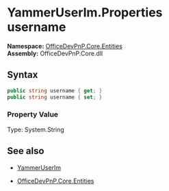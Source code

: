 # YammerUserIm.Properties username
**Namespace:** [OfficeDevPnP.Core.Entities](OfficeDevPnP.Core.Entities.md)  
**Assembly:** OfficeDevPnP.Core.dll  
## Syntax
```C#
public string username { get; }
public string username { set; }
```

### Property Value
Type: System.String  

## See also
- [YammerUserIm](YammerUserIm.md) 

- [OfficeDevPnP.Core.Entities](OfficeDevPnP.Core.Entities.md)

